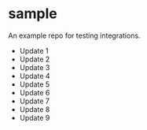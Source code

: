 # sample
An example repo for testing integrations.

* Update 1
* Update 2
* Update 3
* Update 4
* Update 5
* Update 6
* Update 7
* Update 8
* Update 9
